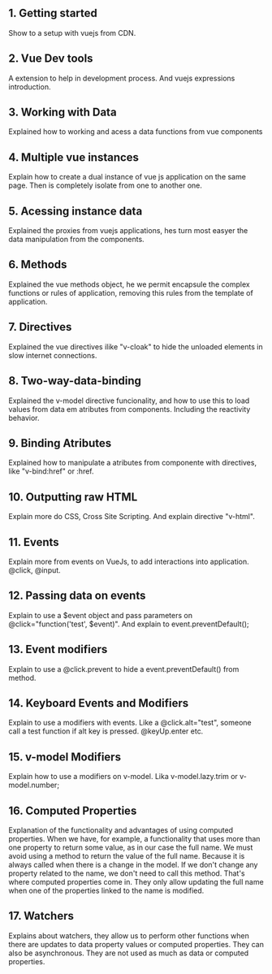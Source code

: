 ## 1. Getting started

Show to a setup with vuejs from CDN.

## 2. Vue Dev tools

A extension to help in development process. And vuejs expressions introduction.

## 3. Working with Data

Explained how to working and acess a data functions from vue components

## 4. Multiple vue instances

Explain how to create a dual instance of vue js application on the same page. Then is completely isolate from one to another one.

## 5. Acessing instance data

Explained the proxies from vuejs applications, hes turn most easyer the data manipulation from the components.

## 6. Methods

Explained the vue methods object, he we permit encapsule the complex functions or rules of application, removing this rules from the template of application.

## 7. Directives

Explained the vue directives ilike "v-cloak" to hide the unloaded elements in slow internet connections.

## 8. Two-way-data-binding

Explained the v-model directive funcionality, and how to use this to load values from data em atributes from components. Including the reactivity behavior.

## 9. Binding Atributes

Explained how to manipulate a atributes from componente with directives, like "v-bind:href" or :href.

## 10. Outputting raw HTML

Explain more do CSS, Cross Site Scripting. And explain directive "v-html".

## 11. Events

Explain more from events on VueJs, to add interactions into application. @click, @input.

## 12. Passing data on events

Explain to use a $event object and pass parameters on @click="function('test', $event)". And explain to event.preventDefault();

## 13. Event modifiers

Explain to use a @click.prevent to hide a event.preventDefault() from method.

## 14. Keyboard Events and Modifiers

Explain to use a modifiers with events. Like a @click.alt="test", someone call a test function if alt key is pressed. @keyUp.enter etc.

## 15. v-model Modifiers

Explain how to use a modifiers on v-model. Lika v-model.lazy.trim or v-model.number;

## 16. Computed Properties

Explanation of the functionality and advantages of using computed properties. When we have, for example, a functionality that uses more than one property to return some value, as in our case the full name. We must avoid using a method to return the value of the full name. Because it is always called when there is a change in the model. If we don't change any property related to the name, we don't need to call this method. That's where computed properties come in. They only allow updating the full name when one of the properties linked to the name is modified.

## 17. Watchers

Explains about watchers, they allow us to perform other functions when there are updates to data property values ​​or computed properties. They can also be asynchronous. They are not used as much as data or computed properties.